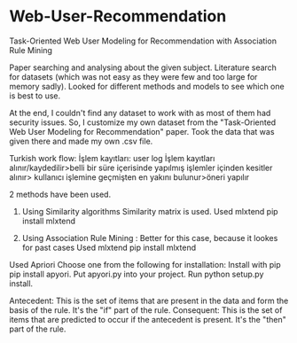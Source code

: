 # Web-User-Recommendation
Task-Oriented Web User Modeling for Recommendation with Association Rule Mining

Paper searching and analysing about the given subject.
Literature search for datasets (which was not easy as they were few and too large for memory sadly).
Looked for different methods and models to see which one is best to use.

At the end, I couldn't find any dataset to work with as most of them had security issues.
So, I customize my own dataset from the "Task-Oriented Web User Modeling for Recommendation" paper. 
Took the data that was given there and made my own .csv file. 

Turkish work flow:
İşlem kayıtları: user log
İşlem kayıtları alınır/kaydedilir>belli bir süre içerisinde yapılmış işlemler içinden kesitler alınır> kullanıcı işlemine geçmişten en yakını bulunur>öneri yapılır

2 methods have been used.
1.	Using Similarity algorithms
Similarity matrix is used.
Used mlxtend
pip install mlxtend

2.	Using Association Rule Mining : Better for this case, because it lookes for past cases
Used mlxtend
pip install mlxtend

Used Apriori
Choose one from the following for installation:
Install with pip pip install apyori.
Put apyori.py into your project.
Run python setup.py install.

Antecedent: This is the set of items that are present in the data and form the basis of the rule. It's the "if" part of the rule.
Consequent: This is the set of items that are predicted to occur if the antecedent is present. It's the "then" part of the rule.
